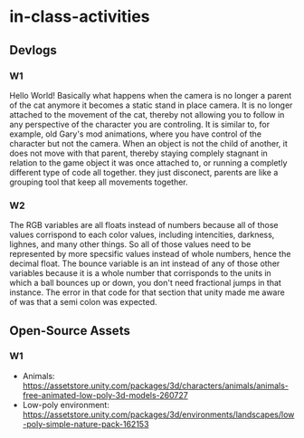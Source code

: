 # in-class-activities
## Devlogs
### W1
Hello World!
Basically what happens when the camera is no longer a parent of the cat anymore it becomes a static stand in place camera. It is no longer attached to the movement of the cat, thereby not allowing you to follow in any perspective of the character you are controling. It is similar to, for example, old Gary's mod animations, where you have control of the character but not the camera. When an object is not the child of another, it does not move with that parent, thereby staying complely stagnant in relation to the game object it was once attached to, or running a completly different type of code all together. they just disconect, parents are like a grouping tool that keep all movements together. 


### W2
The RGB variables are all floats instead of numbers because all of those values corrispond to each color values, including intencities, darkness, lighnes, and many other things. So all of those values need to be represented by more specsific values instead of whole numbers, hence the decimal float. The bounce variable is an int instead of any of those other variables because it is a whole number that corrisponds to the units in which a ball bounces up or down, you don't need fractional jumps in that instance. The error in that code for that section that unity made me aware of was that a semi colon was expected. 
## Open-Source Assets
### W1
- Animals: https://assetstore.unity.com/packages/3d/characters/animals/animals-free-animated-low-poly-3d-models-260727 
- Low-poly environment: https://assetstore.unity.com/packages/3d/environments/landscapes/low-poly-simple-nature-pack-162153 
